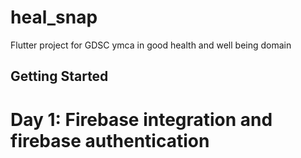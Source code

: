 # heal_snap

Flutter project for GDSC ymca in good health and well being domain

## Getting Started

# Day 1: Firebase integration and firebase authentication

